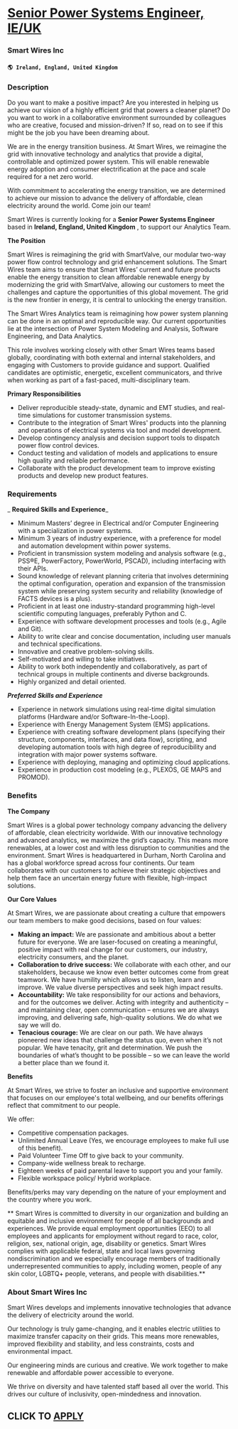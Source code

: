 # [Senior Power Systems Engineer, IE/UK](https://www.remotewlb.com/apply/senior-power-systems-engineer-ie-uk)  
### Smart Wires Inc  
#### `🌎 Ireland, England, United Kingdom`  

### **Description**

Do you want to make a positive impact? Are you interested in helping us achieve our vision of a highly efficient grid that powers a cleaner planet? Do you want to work in a collaborative environment surrounded by colleagues who are creative, focused and mission-driven? If so, read on to see if this might be the job you have been dreaming about.

We are in the energy transition business. At Smart Wires, we reimagine the grid with innovative technology and analytics that provide a digital, controllable and optimized power system. This will enable renewable energy adoption and consumer electrification at the pace and scale required for a net zero world.

With commitment to accelerating the energy transition, we are determined to achieve our mission to advance the delivery of affordable, clean electricity around the world. Come join our team!

Smart Wires is currently looking for a **Senior Power Systems Engineer** based in **Ireland, England, United Kingdom** , to support our Analytics Team.

  

**The Position**

Smart Wires is reimagining the grid with SmartValve, our modular two-way power flow control technology and grid enhancement solutions. The Smart Wires team aims to ensure that Smart Wires’ current and future products enable the energy transition to clean affordable renewable energy by modernizing the grid with SmartValve, allowing our customers to meet the challenges and capture the opportunities of this global movement. The grid is the new frontier in energy, it is central to unlocking the energy transition.

  
The Smart Wires Analytics team is reimagining how power system planning can be done in an optimal and reproducible way. Our current opportunities lie at the intersection of Power System Modeling and Analysis, Software Engineering, and Data Analytics.

  
This role involves working closely with other Smart Wires teams based globally, coordinating with both external and internal stakeholders, and engaging with Customers to provide guidance and support. Qualified candidates are optimistic, energetic, excellent communicators, and thrive when working as part of a fast-paced, multi-disciplinary team.

  

**Primary Responsibilities**

  * Deliver reproducible steady-state, dynamic and EMT studies, and real-time simulations for customer transmission systems.
  * Contribute to the integration of Smart Wires' products into the planning and operations of electrical systems via tool and model development.
  * Develop contingency analysis and decision support tools to dispatch power flow control devices.
  * Conduct testing and validation of models and applications to ensure high quality and reliable performance.
  * Collaborate with the product development team to improve existing products and develop new product features.

### **Requirements**

 _ **Required Skills and Experience**_

  * Minimum Masters’ degree in Electrical and/or Computer Engineering with a specialization in power systems.
  * Minimum 3 years of industry experience, with a preference for model and automation development within power systems. 
  * Proficient in transmission system modeling and analysis software (e.g., PSS®E, PowerFactory, PowerWorld, PSCAD), including interfacing with their APIs.
  * Sound knowledge of relevant planning criteria that involves determining the optimal configuration, operation and expansion of the transmission system while preserving system security and reliability (knowledge of FACTS devices is a plus).
  * Proficient in at least one industry-standard programming high-level scientific computing languages, preferably Python and C.
  * Experience with software development processes and tools (e.g., Agile and Git).
  * Ability to write clear and concise documentation, including user manuals and technical specifications.
  * Innovative and creative problem-solving skills.
  * Self-motivated and willing to take initiatives.
  * Ability to work both independently and collaboratively, as part of technical groups in multiple continents and diverse backgrounds.
  * Highly organized and detail oriented.  

_**Preferred Skills and Experience**_

  * Experience in network simulations using real-time digital simulation platforms (Hardware and/or Software-In-the-Loop).
  * Experience with Energy Management System (EMS) applications.
  * Experience with creating software development plans (specifying their structure, components, interfaces, and data flow), scripting, and developing automation tools with high degree of reproducibility and integration with major power systems software.
  * Experience with deploying, managing and optimizing cloud applications.
  * Experience in production cost modeling (e.g., PLEXOS, GE MAPS and PROMOD).

### **Benefits**

 **The Company**

Smart Wires is a global power technology company advancing the delivery of affordable, clean electricity worldwide. With our innovative technology and advanced analytics, we maximize the grid’s capacity. This means more renewables, at a lower cost and with less disruption to communities and the environment. Smart Wires is headquartered in Durham, North Carolina and has a global workforce spread across four continents. Our team collaborates with our customers to achieve their strategic objectives and help them face an uncertain energy future with flexible, high-impact solutions.

 **Our Core Values**

At Smart Wires, we are passionate about creating a culture that empowers our team members to make good decisions, based on four values:

  * **Making an impact:** We are passionate and ambitious about a better future for everyone. We are laser-focused on creating a meaningful, positive impact with real change for our customers, our industry, electricity consumers, and the planet.
  * **Collaboration to drive success:** We collaborate with each other, and our stakeholders, because we know even better outcomes come from great teamwork. We have humility which allows us to listen, learn and improve. We value diverse perspectives and seek high impact results.
  * **Accountability:** We take responsibility for our actions and behaviors, and for the outcomes we deliver. Acting with integrity and authenticity – and maintaining clear, open communication – ensures we are always improving, and delivering safe, high-quality solutions. We do what we say we will do.
  * **Tenacious courage:** We are clear on our path. We have always pioneered new ideas that challenge the status quo, even when it’s not popular. We have tenacity, grit and determination. We push the boundaries of what’s thought to be possible – so we can leave the world a better place than we found it.  

**Benefits**

At Smart Wires, we strive to foster an inclusive and supportive environment that focuses on our employee's total wellbeing, and our benefits offerings reflect that commitment to our people.

We offer:

  * Competitive compensation packages.
  * Unlimited Annual Leave (Yes, we encourage employees to make full use of this benefit).
  * Paid Volunteer Time Off to give back to your community.
  * Company-wide wellness break to recharge.
  * Eighteen weeks of paid parental leave to support you and your family.
  * Flexible workspace policy/ Hybrid workplace.  

Benefits/perks may vary depending on the nature of your employment and the country where you work.

** Smart Wires is committed to diversity in our organization and building an equitable and inclusive environment for people of all backgrounds and experiences. We provide equal employment opportunities (EEO) to all employees and applicants for employment without regard to race, color, religion, sex, national origin, age, disability or genetics. Smart Wires complies with applicable federal, state and local laws governing nondiscrimination and we especially encourage members of traditionally underrepresented communities to apply, including women, people of any skin color, LGBTQ+ people, veterans, and people with disabilities.**

###  **About Smart Wires Inc**

Smart Wires develops and implements innovative technologies that advance the delivery of electricity around the world.

Our technology is truly game-changing, and it enables electric utilities to maximize transfer capacity on their grids. This means more renewables, improved flexibility and stability, and less constraints, costs and environmental impact.

Our engineering minds are curious and creative. We work together to make renewable and affordable power accessible to everyone.

We thrive on diversity and have talented staff based all over the world. This drives our culture of inclusivity, open-mindedness and innovation.

  
## CLICK TO [APPLY](https://www.remotewlb.com/apply/senior-power-systems-engineer-ie-uk)

